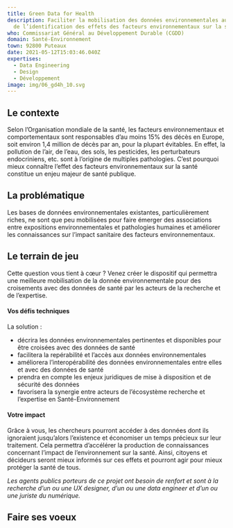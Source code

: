 ```yaml
---
title: Green Data for Health
description: Faciliter la mobilisation des données environnementales au service
  de l’identification des effets des facteurs environnementaux sur la santé
who: Commissariat Général au Développement Durable (CGDD)
domain: Santé-Environnement
town: 92800 Puteaux
date: 2021-05-12T15:03:46.040Z
expertises:
  - Data Engineering
  - Design
  - Développement
image: img/06_gd4h_10.svg
---
```

## Le contexte 

Selon l’Organisation mondiale de la santé, les facteurs environnementaux et comportementaux sont responsables d’au moins 15% des décès en Europe, soit environ 1,4 million de décès par an, pour la plupart évitables. En effet, la pollution de l’air, de l’eau, des sols, les pesticides, les perturbateurs endocriniens, etc. sont à l’origine de multiples pathologies. C’est pourquoi mieux connaître l’effet des facteurs environnementaux sur la santé constitue un enjeu majeur de santé publique.  

## La problématique 

Les bases de données environnementales existantes, particulièrement riches, ne sont que peu mobilisées pour faire émerger des associations entre expositions environnementales et pathologies humaines et améliorer les connaissances sur l’impact sanitaire des facteurs environnementaux. 

## Le terrain de jeu

Cette question vous tient à cœur ? Venez créer le dispositif qui permettra une meilleure mobilisation de la donnée environnementale pour des croisements avec des données de santé par les acteurs de la recherche et de l’expertise. 

#### Vos défis techniques 

La solution : 
* décrira les données environnementales pertinentes et disponibles pour être croisées avec des données de santé
* facilitera la repérabilité et l’accès aux données environnementales
* améliorera l’interopérabilité des données environnementales entre elles et avec des données de santé
* prendra en compte les enjeux juridiques de mise à disposition et de sécurité des données
* favorisera la synergie entre acteurs de l’écosystème recherche et l’expertise en Santé-Environnement

#### Votre impact 

Grâce à vous, les chercheurs pourront accéder à des données dont ils ignoraient jusqu’alors l’existence et économiser un temps précieux sur leur traitement. Cela permettra d’accélérer la production de connaissances concernant l’impact de l’environnement sur la santé. 
Ainsi, citoyens et décideurs seront mieux informés sur ces effets et pourront agir pour mieux protéger la santé de tous. 

_Les agents publics porteurs de ce projet ont besoin de renfort et sont à la recherche d’un ou une UX designer, d’un ou une data engineer et d’un ou une juriste du numérique._

## Faire ses voeux